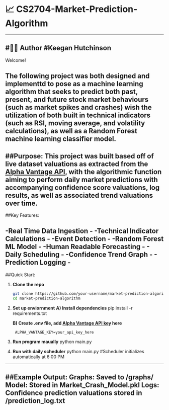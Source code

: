 # 📈 CS2704-Market-Prediction-Algorithm
-----
#👨‍💻 Author
#Keegan Hutchinson
------
Welcome!

The following project was both designed and implementtd to pose as a machine learning algorithm that seeks to predict both past, present, and future stock market behaviours (such as market spikes and crashes) wish the utilization of both built in technical indicators (such as RSI, moving average, and volatility calculations), as well as a Random Forest machine learning classifier model.
-----
##Purpose: 
This project was built based off of  live dataset valuations as extracted from the [Alpha Vantage API](https://www.alphavantage.co/documentation/), with the algorithmic function aiming to perform daily market predictions with accompanying confidence score valuations, log results, as well as associated trend valuations over time.
-----
##Key Features:

-**Real Time Data Ingestion** -
-**Technical Indicator Calculations** -
-**Event Detection** - 
-**Random Forest ML Model** - 
-**Human Readable Forecasting** - 
-**Daily Scheduling** - 
-**Confidence Trend Graph** - 
-**Prediction Logging** - 
-----
##Quick Start:
1. **Clone the repo**
   ```bash
   git clone https://github.com/your-username/market-prediction-algorithm.git
   cd market-prediction-algorithm

2. **Set up enviornment**
    **A) Install dependencies**
        pip install -r requirements.txt
    
    **B) Create .env file, add [Alpha Vantage API key](https://www.alphavantage.co/support/#api-key) here**
    
        ALPHA_VANTAGE_KEY=your_api_key_here

3. **Run program maually**
    python main.py

4. **Run with daily scheduler**
    python main.py  #Scheduler initializes automatically at 6:00 PM

-----
##Example Output:
**Graphs:** Saved to /graphs/
**Model:** Stored in Market_Crash_Model.pkl
**Logs:** Confidence prediction valuations stored in /prediction_log.txt
-----




